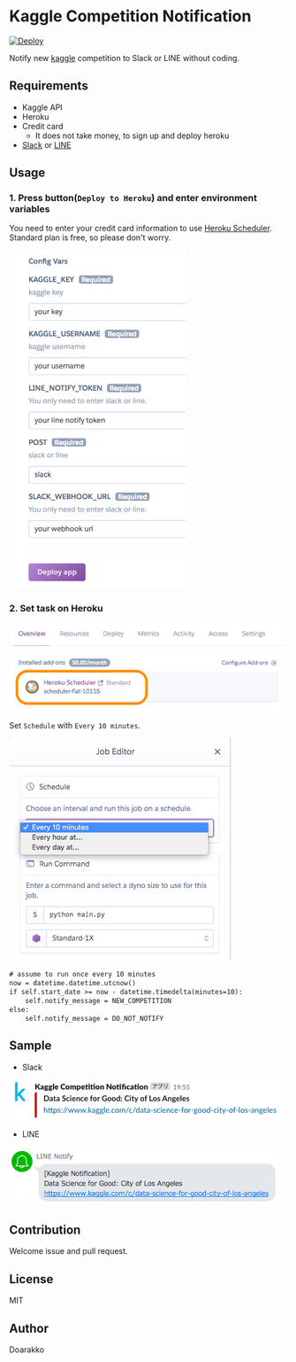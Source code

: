 # Kaggle Competition Notification
[![Deploy](https://www.herokucdn.com/deploy/button.png)](https://heroku.com/deploy)

Notify new [kaggle](https://kaggle.com) competition to Slack or LINE without coding.

## Requirements
- Kaggle API
- Heroku
- Credit card
    - It does not take money, to sign up and deploy heroku
- [Slack](https://api.slack.com/incoming-webhooks) or [LINE](https://notify-bot.line.me)

## Usage
### 1. Press button(`Deploy to Heroku`) and enter environment variables
You need to enter your credit card information to use [Heroku Scheduler](https://devcenter.heroku.com/articles/scheduler).  
Standard plan is free, so please don't worry.

![](img/enter-config-vars.png)

### 2. Set task on Heroku
![](img/select-scheduler.png)

Set `Schedule` with `Every 10 minutes`.

![](img/set-schedule.png)

```
# assume to run once every 10 minutes
now = datetime.datetime.utcnow()
if self.start_date >= now - datetime.timedelta(minutes=10):
    self.notify_message = NEW_COMPETITION
else:
    self.notify_message = DO_NOT_NOTIFY
```

## Sample
- Slack

![](img/slack-sample.png)

- LINE

![](img/line-sample.png)

## Contribution
Welcome issue and pull request.

## License
MIT

## Author
Doarakko